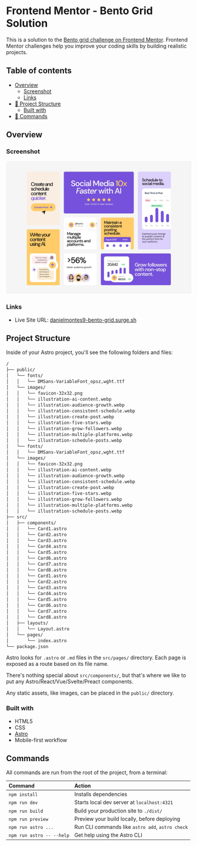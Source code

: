 # Frontend Mentor - Bento Grid Solution

This is a solution to the [Bento grid challenge on Frontend Mentor](https://www.frontendmentor.io/challenges/bento-grid-RMydElrlOj). Frontend Mentor challenges help you improve your coding skills by building realistic projects.

## Table of contents

- [Overview](#overview)
  - [Screenshot](#screenshot)
  - [Links](#links)
- [🚀 Project Structure](#project-structure)
  - [Built with](#built-with)
- [🧞 Commands](#commands)

## Overview

### Screenshot

![](./public/desktop-design.jpg)

### Links

- Live Site URL: [danielmontes9-bento-grid.surge.sh](https://danielmontes9-bento-grid.surge.sh)

## Project Structure

Inside of your Astro project, you'll see the following folders and files:

```text
/
├── public/
│   └── fonts/
│   │   └── DMSans-VariableFont_opsz,wght.ttf
│   └── images/
│   │   └── favicon-32x32.png
│   │   └── illustration-ai-content.webp
│   │   └── illustration-audience-growth.webp
│   │   └── illustration-consistent-schedule.webp
│   │   └── illustration-create-post.webp
│   │   └── illustration-five-stars.webp
│   │   └── illustration-grow-followers.webp
│   │   └── illustration-multiple-platforms.webp
│   │   └── illustration-schedule-posts.webp
│   └── fonts/
│   │   └── DMSans-VariableFont_opsz,wght.ttf
│   └── images/
│   │   └── favicon-32x32.png
│   │   └── illustration-ai-content.webp
│   │   └── illustration-audience-growth.webp
│   │   └── illustration-consistent-schedule.webp
│   │   └── illustration-create-post.webp
│   │   └── illustration-five-stars.webp
│   │   └── illustration-grow-followers.webp
│   │   └── illustration-multiple-platforms.webp
│   │   └── illustration-schedule-posts.webp
├── src/
│   ├── components/
│   │   └── Card1.astro
│   │   └── Card2.astro
│   │   └── Card3.astro
│   │   └── Card4.astro
│   │   └── Card5.astro
│   │   └── Card6.astro
│   │   └── Card7.astro
│   │   └── Card8.astro
│   │   └── Card1.astro
│   │   └── Card2.astro
│   │   └── Card3.astro
│   │   └── Card4.astro
│   │   └── Card5.astro
│   │   └── Card6.astro
│   │   └── Card7.astro
│   │   └── Card8.astro
│   ├── layouts/
│   │   └── Layout.astro
│   └── pages/
│       └── index.astro
└── package.json
```

Astro looks for `.astro` or `.md` files in the `src/pages/` directory. Each page is exposed as a route based on its file name.

There's nothing special about `src/components/`, but that's where we like to put any Astro/React/Vue/Svelte/Preact components.

Any static assets, like images, can be placed in the `public/` directory.

### Built with

- HTML5
- CSS
- [Astro](https://astro.build/)
- Mobile-first workflow

## Commands

All commands are run from the root of the project, from a terminal:

| Command                   | Action                                           |
| :------------------------ | :----------------------------------------------- |
| `npm install`             | Installs dependencies                            |
| `npm run dev`             | Starts local dev server at `localhost:4321`      |
| `npm run build`           | Build your production site to `./dist/`          |
| `npm run preview`         | Preview your build locally, before deploying     |
| `npm run astro ...`       | Run CLI commands like `astro add`, `astro check` |
| `npm run astro -- --help` | Get help using the Astro CLI                     |

